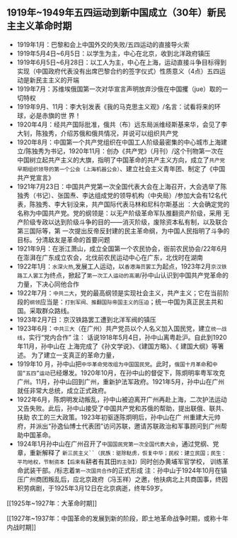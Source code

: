 ## 1919年~1949年五四运动到新中国成立（30年）新民主主义革命时期

- 1919年1月：巴黎和会上中国外交的失败/五四运动的直接导火索
- 1919年5月4日~6月5日：以学生为主，中心在北京，收到北洋政府镇压
- 1919年6月5日~6月28日：以工人为主，中心在上海，运动直接斗争目标得到实现（中国政府代表没有出席巴黎合约的签字仪式）性质意义（4点）五四运动是新民主主义的开端
- 1919年7月：苏维埃俄国第一次对华宣言声明放弃沙俄在中国攫（jue）取的一切特权
- 1919年9月、11月：李大钊发表《我的马克思主义观》/名言：试看将来的环球，必是赤旗的世 界！
- 1920年4月：经共产国际批准，俄共（布）远东局派维经斯基来华，会见了李大钊，陈独秀，介绍苏俄和俄共情况，并说可以组织共产党
- 1920年8月：中国第一个共产党组织在中国工人阶级最密集的中心城市上海建立/陈独秀为书记，1920年11月：创办《共产党》（月刊）/这个刊物第一次在中国树立起共产主义的大旗，指明了中国革命的共产主义方向，成立了`共产党早期组织领导的第一个公会（上海机器公会）`、建立社会主义青年团、制定了《中国共产党宣言》
- 1921年7月23日：中国共产党第一次全国代表大会在上海召开，大会选举了陈独秀（书记）、张国焘、李达组成党的领导机构（中央局）/参加大会有12名代表，陈独秀、李大钊没来，共产国际代表马林和尼科尔斯基出 ：大会确定党的名称为中国共产党。党的纲领是：以无产阶级革命军队推翻资产阶级，采用 无产阶级专政以达到阶级斗争的目的——消灭阶级，废除资本私有制，以及联合第三国际等，第 一次提出反帝反封建的民主革命纲，为中国人民指明了斗争的目标。分清敌友是革命的首要问题
- 1921年9月：在浙江萧山，成立全国第一个农民协会，衙前农民协会/22年6月在澎湃在广东成立农会，北伐前农民运动中心在广东，北伐时在湖南
- 1922年1月：`水深火热`,发展工人运动，以`香港海员罢工`为起点，1923年2月`京汉铁路工人罢工`为终点，掀起了`第一次工人运动的高潮`/孙中山认识到中国共产党革命的力量，下决心同他合作
- 1922年7月：`中共二大`，党的最高纲领是实现社会主义，共产主义；它在当前阶段的`纲领`应当是：`打到军阀、推翻国际帝国主义的压迫`；统一中国为真正民主共和国。采取群众路线。
- 1923年2月7日：京汉铁路罢工遭到北洋军阀的镇压
- 1923年6月：`中共三大`（在广州）共产党员以个人名义加入国民党，建立`统一战线`，实行“党内合作” 注： 话说1918年5月4日，孙中山离粤赴沪。自此到1920年11月，孙中山在 上海完成了《孙文学说》、《建国方略》、《 建国大纲》等箸述。 为了建立一支真正的革命力量，
- 1919年10 月，孙中山把`中华革命党改组为中国国民党`。此时，`俄国十月革命`和`中国“五四”运动`已经爆发。1920年10月，在孙中山的督促下，陈炯明率粤军攻克 广州。11月，孙中山回到广州，重新护法军政府。1921年5月，孙中山在广州就任非常大总统，成立正式政府。
- 1922年6月，陈炯明发动叛乱，孙中山被迫离开广州再赴上海，二次护法运动又告失败。此后，孙中山接受了中国共产党和苏俄的帮助，提出联俄、联共、扶助 农工的三大政策。1923年初驱逐陈炯明后，孙中山在广 州重建大元帅府，并派出“孙逸仙博士代表团”访问苏联，邀请苏联政治和军事顾问到广州帮助中国革命。
- 1924年1月孙中山在广州召开了`中国国民党第一次全国代表大会`，通过党纲、党章，重新解释了 `新三民主义``（民族：驱除鞑虏，恢复中华；民权：建立民国；民生：平均地权，节制资本【后来有`耕者有其田`的主张】）`同时创办黄埔军官学校， 训练革命武装干部。/标志着`第一次国共合作`的正式形成
注：孙中山于1924年10月在镇压广州商团叛乱后，应北京政府（冯玉祥）之邀，他扶病北上共商国事，终因积劳病剧，于1925年3月12日在北京病逝，终年59岁。

[[1925年~1927年：大革命时期]]

[[1927年~1937年：中国革命的发展到新的阶段，即土地革命战争时期，或称十年内战时期]]